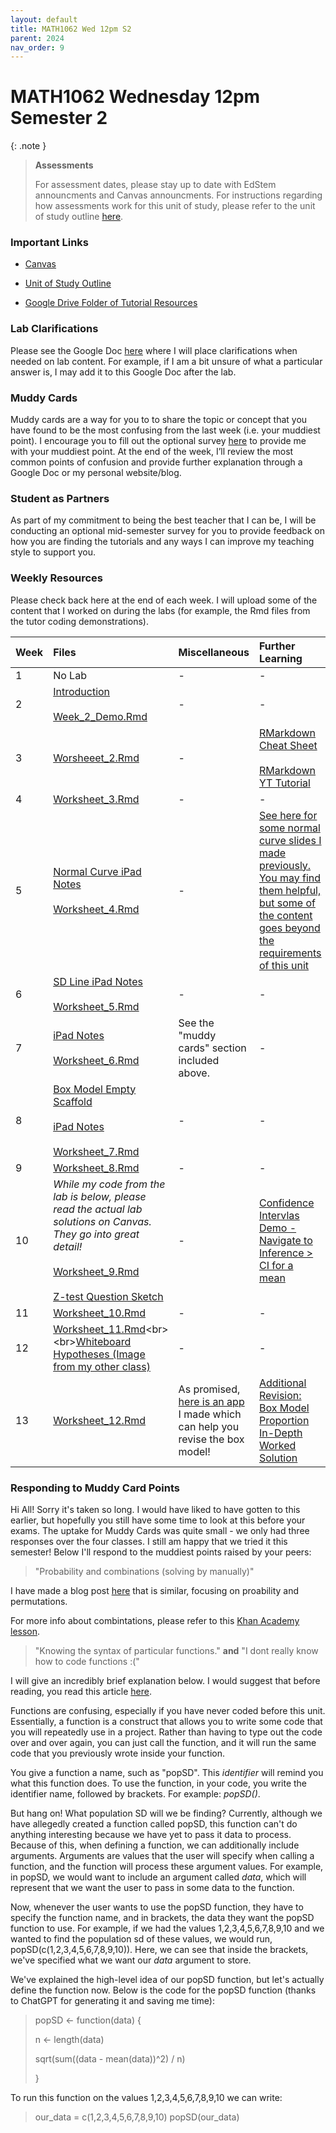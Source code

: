 ```yaml
---
layout: default
title: MATH1062 Wed 12pm S2
parent: 2024
nav_order: 9
---
```


# MATH1062 Wednesday 12pm Semester 2

{: .note }
>**Assessments**
>
> For assessment dates, please stay up to date with EdStem announcments and Canvas announcments. For instructions regarding how assessments work for this unit of study, please refer to the unit of study outline [here](https://www.sydney.edu.au/units/MATH1062/2024-S2C-ND-CC).

### Important Links

- [Canvas](https://canvas.sydney.edu.au/courses/59770)

- [Unit of Study Outline](https://www.sydney.edu.au/units/MATH1062/2024-S2C-ND-CC)

- [Google Drive Folder of Tutorial Resources](https://drive.google.com/drive/u/0/folders/1VqYwqCwQI47TEaJ1y0lM27G-F3vdAOja)


### Lab Clarifications

Please see the Google Doc [here](https://docs.google.com/document/d/1RhbVNUqfxhfdOSwpqWNJe_3jScqPlKjFJ8-oaWXgjW8/edit?usp=sharing) where I will place clarifications when needed on lab content. For example, if I am a bit unsure of what a particular answer is, I may add it to this Google Doc after the lab.

### Muddy Cards

Muddy cards are a way for you to to share the topic or concept that you have found to be the most confusing from the last week (i.e. your muddiest point). I encourage you to fill out the optional survey [here](https://docs.google.com/forms/d/e/1FAIpQLScEcto_Q1xELdqNzJgmy0TK43GzOaGAhMzxfU3-y-5aTGKzTg/viewform?usp=sf_link) to provide me with your muddiest point. At the end of the week, I’ll review the most common points of confusion and provide further explanation through a Google Doc or my personal website/blog.

### Student as Partners

As part of my commitment to being the best teacher that I can be, I will be conducting an optional mid-semester survey for you to provide feedback on how you are finding the tutorials and any ways I can improve my teaching style to support you.

### Weekly Resources

Please check back here at the end of each week. I will upload some of the content that I worked on during the labs (for example, the Rmd files from the tutor coding demonstrations).

Week | Files | Miscellaneous | Further Learning |
:---|:---|:---|:---|
1 | No Lab | - | - |
2 | [Introduction](https://drive.google.com/file/d/1mAGp1WXpwMRevTNCJq64CD4H3Ag0INtc/view?usp=drive_link)<br><br>[Week_2_Demo.Rmd](https://drive.google.com/file/d/17wp03ytUpzeLG83lXXmYJFE0kiYWLoYV/view?usp=drive_link)| - | - |
3 | [Worsheeet_2.Rmd](https://drive.google.com/file/d/1YbUeqP1q4DKyFBOdbKBQJ_i4nQvN9gyd/view?usp=drive_link) | - | [RMarkdown Cheat Sheet](https://www.rstudio.com/wp-content/uploads/2015/02/rmarkdown-cheatsheet.pdf)<br><br>[RMarkdown YT Tutorial](https://www.youtube.com/watch?v=DNS7i2m4sB0) |
4 | [Worksheet_3.Rmd](https://drive.google.com/file/d/1p5atJcTrp8GiTgo962IrxxqM6PJhlZqk/view?usp=drive_link) | - | - |
5 | [Normal Curve iPad Notes](https://drive.google.com/file/d/1SbVni_bvfGda_C744jU4sNAbkQBTz4SA/view?usp=drive_link)<br><br>[Worksheet_4.Rmd](https://drive.google.com/file/d/1rq9Qx_q9KSoQKq2nlbxzhDu8A43YSwbq/view?usp=drive_link) | - | [See here for some normal curve slides I made previously. You may find them helpful, but some of the content goes beyond the requirements of this unit](https://drive.google.com/file/d/1d1z6PXf8S_LtYjrSpVPTlhCXBJZZ1E_U/view?usp=drive_link) |
6 | [SD Line iPad Notes](https://drive.google.com/file/d/1u6wpsmlBqiPhumeOrt-Je1SEjbJ3jxFK/view?usp=drive_link)<br><br>[Worksheet_5.Rmd](https://drive.google.com/file/d/1M7gdFd1yaebGMzeVgDjm6Ozn9c5vgsIf/view?usp=drive_link) | - | - |
7 | [iPad Notes](https://drive.google.com/file/d/126odxQupozhD-3UWq0B6F5TfvJrJEc16/view?usp=drive_link)<br><br>[Worksheet_6.Rmd](https://drive.google.com/file/d/1MbtZXhsozMUpsXzfAGpPjFcmKnRpE-2s/view?usp=drive_link) | See the "muddy cards" section included above. | - |
8 | [Box Model Empty Scaffold](https://drive.google.com/file/d/1A46VRIyASJGK6wFDR-O_WRSn3wq0ieII/view?usp=drive_link)<br><br>[iPad Notes](https://drive.google.com/file/d/1korIDkXPYqtP8QMRKpqlJDiW0kGeeWAl/view?usp=drive_link)<br><br>[Worksheet_7.Rmd](https://drive.google.com/file/d/1h0JWJsQ9UQCK2xIRZLPlCil7VuMuwgBs/view?usp=drive_link) | - | - |
9 | [Worksheet_8.Rmd](https://drive.google.com/file/d/1BnogizZqaKxsfaCc8H3AH7V9v60w2hUQ/view?usp=drive_link) | - | - |
10 | *While my code from the lab is below, please read the actual lab solutions on Canvas. They go into great detail!*<br><br>[Worksheet_9.Rmd](https://drive.google.com/file/d/1ZZt2gaVcHqrOnMIVU0riYWO4QHxovsfV/view?usp=drive_link)<br><br>[Z-test Question Sketch](https://drive.google.com/file/d/1MqvyztQya5mqhl2UKG5o1i71SWCmfUpT/view?usp=drive_link) | - | [Confidence Intervlas Demo - Navigate to Inference > CI for a mean](https://garthtarr.shinyapps.io/statstar//) |
11 | [Worksheet_10.Rmd](https://drive.google.com/file/d/165PKj4YDmAxsv2sucVSlXfEYUSSEBp4B/view?usp=drive_link) | - | - |
12 | [Worksheet_11.Rmd]([https://drive.google.com/file/d/1ipSOsdi4DAJe_joFQ9UC0z5CAKu7V7Jp/view?usp=drive_link](https://drive.google.com/file/d/1DrOHDSzZIH9lLLdsIJD0wFsVdo6m_LOW/view?usp=drive_link))<br><br>[Whiteboard Hypotheses (Image from my other class)](https://drive.google.com/file/d/1u_Gr1FqNGXPaL0RdI8-6XrNwmQn_Oiq-/view?usp=drive_link)| - | - |
13 | [Worksheet_12.Rmd](https://drive.google.com/file/d/1TwbtQ0ov99UyI5bsV682RQGyh_BpPXsz/view?usp=drive_link) | As promised, [here is an app](https://thomaselton.shinyapps.io/hypothesis-tests-visualised/) I made which can help you revise the box model! | [Additional Revision: Box Model Proportion In-Depth Worked Solution](https://drive.google.com/file/d/1lF3mI5NG0l2eg_Znrk7wTioIxDMbIZVP/view?usp=drive_link) |

### Responding to Muddy Card Points

Hi All! Sorry it's taken so long. I would have liked to have gotten to this earlier, but hopefully you still have some time to look at this before your exams. The uptake for Muddy Cards was quite small - we only had three responses over the four classes. I still am happy that we tried it this semester! Below I'll respond to the muddiest points raised by your peers:

> "Probability and combinations (solving by manually)"

I have made a blog post [here](https://tjelton.com/2024/05/27/a-quick-guide-to-counting-permutations/) that is similar, focusing on proability and permutations.

For more info about combintations, please refer to this [Khan Academy lesson](https://www.khanacademy.org/math/statistics-probability/counting-permutations-and-combinations).

> "Knowing the syntax of particular functions." **and** "I dont really know how to code functions :("

I will give an incredibly brief explanation below. I would suggest that before reading, you read this article [here](https://www.w3schools.com/r/r_functions.asp).

Functions are confusing, especially if you have never coded before this unit. Essentially, a function is a construct that allows you to write some code that you will repeatedly use in a project. Rather than having to type out the code over and over again, you can just call the function, and it will run the same code that you previously wrote inside your function.

You give a function a name, such as "popSD". This *identifier* will remind you what this function does. To use the function, in your code, you write the identifier name, followed by brackets. For example: *popSD()*.

But hang on! What population SD will we be finding? Currently, although we have allegedly created a function called popSD, this function can't do anything interesting because we have yet to pass it data to process. Because of this, when defining a function, we can additionally include arguments. Arguments are values that the user will specify when calling a function, and the function will process these argument values. For example, in popSD, we would want to include an argument called *data*, which will represent that we want the user to pass in some data to the function.

Now, whenever the user wants to use the popSD function, they have to specify the function name, and in brackets, the data they want the popSD function to use. For example, if we had the values 1,2,3,4,5,6,7,8,9,10 and we wanted to find the population sd of these values, we would run, popSD(c(1,2,3,4,5,6,7,8,9,10)). Here, we can see that inside the brackets, we've specified what we want our *data* argument to store.

We've explained the high-level idea of our popSD function, but let's actually define the function now. Below is the code for the popSD function (thanks to ChatGPT for generating it and saving me time):

>popSD <- function(data) {
>
>  n <- length(data)
>
>  sqrt(sum((data - mean(data))^2) / n)
>
>}

To run this function on the values 1,2,3,4,5,6,7,8,9,10 we can write:

> our_data = c(1,2,3,4,5,6,7,8,9,10)
> popSD(our_data)
